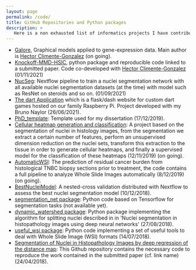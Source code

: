 ```yaml
---
layout: page
permalink: /code/
title: GitHub Repositories and Python packages
description: >
   Here is a non exhausted list of informatics projects I have contributed to:
---
```

- [Galore](https://github.com/hclimente/galore), Graphical models applied to gene-expression data. Main author is [Hector Climente-Gonzalez](https://hclimente.eu/) (on going).
- [Knockoff-MMD-HSIC](https://github.com/PeterJackNaylor/knockoff-MMD-HSIC), python package and reproducible code linked to a submitted paper. Code co-developed with [Hector Climente-Gonzalez](https://hclimente.eu/) (01/11/2021)
- [NucSeg](https://github.com/PeterJackNaylor/NucSeg): Nextflow pipeline to train a nuclei segmentation network with all available nuclei segmentation datasets (at the time) with model such as ResNet on steroids and so on. (01/09/2021)
- [The dart Application](https://github.com/PeterJackNaylor/dart-app) which is a flask/dash website for custom dart games hosted on our family Raspberry Pi. Project developed with my Bruno Naylor (26/06/2021).
- [PhD_template](https://github.com/PeterJackNaylor/my_phd_template): Template used for my dissertation (17/12/2019).
- [Cellular heatmap generation and classification](https://github.com/PeterJackNaylor/CellularHeatmaps): A project based on the segmentation of nuclei in histology images, from the segmentation we extract a certain number of features, perform an unsupervised dimension reduction on the nuclei sets, transform this extraction to the tissue in order to generate cellular heatmaps, and finally a supervised model for the classification of these heatmaps (12/11/2019) (on going).
- [AutomaticWSI](https://github.com/PeterJackNaylor/AutomaticWSI): The prediction of residual cancer burden from histological TNBC biopsy sections prior to treatment, the code contains a full pipeline to analyze Whole Slide Images automatically (8/12/2019) (on going).
- [BestNucleiModel](https://github.com/PeterJackNaylor/BestNucleiModel): A nested-cross validation distributed with Nextflow to assess the best nuclei segmentation model  (10/12/2018).
- [segmentation_net package](https://github.com/PeterJackNaylor/segmentation_net): Python code based on Tensorflow for segmentation tasks (not available yet).
- [dynamic_watershed package](https://github.com/PeterJackNaylor/dynamic_watershed): Python package implementing the algorithm for splitting nuclei described in in 'Nuclei segmentation in histopathology images using deep neural networks' (27/08/2018).
- [useful_wsi package](https://github.com/PeterJackNaylor/useful_wsi): Python code implementing a set of useful tools to deal with Whole Slide Image (WSI) formats (14/07/2018).
- [Segmentation of Nuclei in Histopathology Images by deep regression of the distance map](https://github.com/PeterJackNaylor/DRFNS):  This Github repository contains the necessary code to reproduce the work contained in the submitted paper (cf. link name) (24/04/2018).
